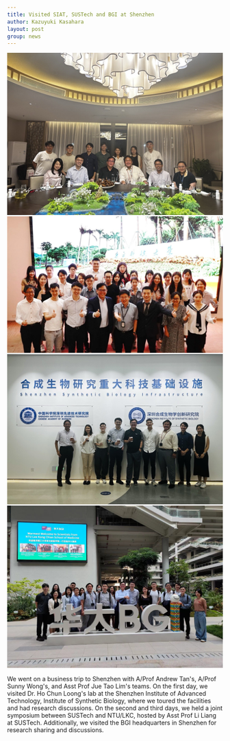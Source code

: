 ```yaml
---
title: Visited SIAT, SUSTech and BGI at Shenzhen
author: Kazuyuki Kasahara
layout: post
group: news
---
```

<img src="/static/img/news/SZ1.jpeg"  class="img-fluid">

<img src="/static/img/news/SZ2.jpeg"  class="img-fluid">

<img src="/static/img/news/SZ3.jpeg"  class="img-fluid">

<img src="/static/img/news/SZ4.jpeg"  class="img-fluid">

We went on a business trip to Shenzhen with A/Prof Andrew Tan's, A/Prof Sunny Wong's, and Asst Prof Jue Tao Lim's teams. On the first day, we visited Dr. Ho Chun Loong's lab at the Shenzhen Institute of Advanced Technology, Institute of Synthetic Biology, where we toured the facilities and had research discussions. On the second and third days, we held a joint symposium between SUSTech and NTU/LKC, hosted by Asst Prof Li Liang at SUSTech. Additionally, we visited the BGI headquarters in Shenzhen for research sharing and discussions.
